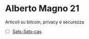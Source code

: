 # Alberto Magno 21
Articoli su bitcoin, privacy e securezza

- [ ] [Sats-Sats-cas](https://github.com/AlbertoMagno21/Bisquit_not_cookie/blob/Privacy/Sats-Sats-car.md)
